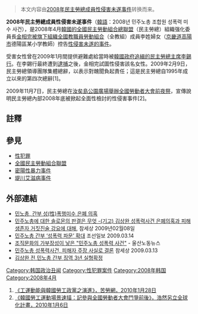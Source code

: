 > 本文内容由[2008年民主勞總成員性侵害未遂事件](https://zh.wikipedia.org/wiki/2008年民主勞總成員性侵害未遂事件)转换而来。


**2008年民主勞總成員性侵害未遂事件**（[韓語](https://zh.wikipedia.org/wiki/韓語 "wikilink")：2008년 민주노총 조합원 성폭력 미수 사건），是2008年4月[韓國的](https://zh.wikipedia.org/wiki/韓國 "wikilink")[全國民主勞動組合總聯盟](https://zh.wikipedia.org/wiki/全國民主勞動組合總聯盟 "wikilink")（民主勞總）組織强化委員長[金相完被旗下組織](https://zh.wikipedia.org/wiki/金相完 "wikilink")[全國教職員勞動組合](../Page/全國教職員勞動組合.md "wikilink")（全教組）成員李姓婦女（[京畿道](../Page/京畿道.md "wikilink")[高陽市](../Page/高陽市.md "wikilink")德陽區某小学教師）控告[性侵害](https://zh.wikipedia.org/wiki/性侵害 "wikilink")[未遂的事件](https://zh.wikipedia.org/wiki/未遂 "wikilink")。

受害女性曾在2009年1月間提供避難處給當時被[韓國政府追緝的民主勞總主席](https://zh.wikipedia.org/wiki/韓國政府 "wikilink")[李錫行](https://zh.wikipedia.org/wiki/李錫行 "wikilink")。在李錫行最終遭到[逮捕](../Page/逮捕.md "wikilink")之後，金相完試圖性侵害該名女性。2009年2月9日，民主勞總領導團隊集體總辭，以表示對醜聞負起責任；這是民主勞總自1995年成立以來的第四次總辭\[1\]。

2009年11月7日，民主勞總在[汝矣島公園廣場舉辦全國勞動者大會前夜祭](https://zh.wikipedia.org/wiki/汝矣島公園 "wikilink")，宣傳說明民主勞總內部2008年底被掀起全面性檢討的性侵害事件\[2\]。

## 註釋

## 參見

  - [性犯罪](https://zh.wikipedia.org/wiki/性犯罪 "wikilink")
  - [全國民主勞動組合聯盟](https://zh.wikipedia.org/wiki/全國民主勞動組合聯盟 "wikilink")
  - [密陽性暴力事件](../Page/密陽性暴力事件.md "wikilink")
  - [堤川艾滋病事件](../Page/堤川艾滋病事件.md "wikilink")

## 外部連結

  - [민노총, 간부 성(性)폭행미수 은폐 의혹](http://news.chosun.com/site/data/html_dir/2009/02/05/2009020501858.html)
  - [민주노총에 대한 솔로몬의 판결은 무엇 -(기고) 김상완 성폭력사건 은폐의혹과 피해생존자 거짓진술 강요에 대해](http://www.newscham.net/news/view.php?board=news&nid=51558), 참세상 2009년02월08일
  - [민주노총 간부 ‘성폭력 파문’ 확대](https://archive.is/20120712162134/http://issue.chosun.com/site/data/html_dir/2009/03/16/2009031600902.html) 조선일보 2009.03.14
  - [조직문화의 가부장성이 낳은 "민주노총 성폭력 사건"](https://archive.is/20121219203827/http://www.nodongnews.or.kr/News/View.aspx?pdsid=4234&page=1&type=special&totalid=6145&keyword=&keyfield=&AspxAutoDetectCookieSupport=1) - 울산노동뉴스
  - [민주노총 성폭력사건, 피해자 주장 사실로 결론](http://www.newscham.net/news/view.php?board=news&nid=52067) 참세상 2009.03.13
  - [김상완 전 민노총 간부 징역 3년 실형확정](http://www.lawtimes.co.kr/LawNews/News/NewsContents.aspx?kind=TOTAL&serial=51047&page=1)

[Category:韩国政治丑闻](https://zh.wikipedia.org/wiki/Category:韩国政治丑闻 "wikilink") [Category:性犯罪案件](https://zh.wikipedia.org/wiki/Category:性犯罪案件 "wikilink") [Category:2008年韩国](https://zh.wikipedia.org/wiki/Category:2008年韩国 "wikilink") [Category:2008年4月](https://zh.wikipedia.org/wiki/Category:2008年4月 "wikilink")

1.  [《工運動能與韓國勞工政黨之演進》，苦勞網，2010年1月28日](http://www.coolloud.org.tw/node/49927)
2.  [《韓國勞工運動場景速描：記參與全國勞動者大會鬥爭前後》，浩然另立全球化計畫，2010年1月6日](http://ca.551.com.tw/hao-ran/?p=1485)